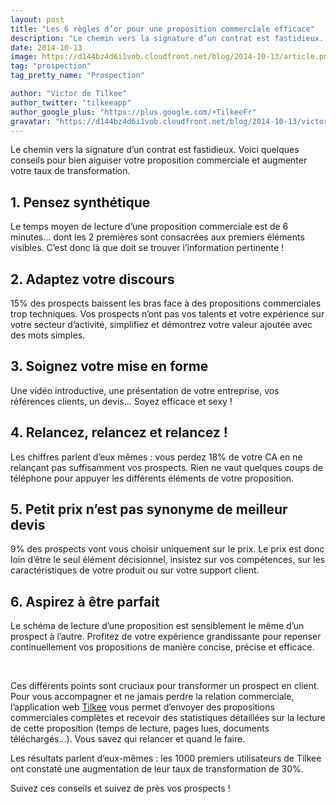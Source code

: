 ```yaml
---
layout: post
title: "Les 6 règles d’or pour une proposition commerciale efficace"
description: "Le chemin vers la signature d’un contrat est fastidieux. Voici quelques conseils pour augmenter votre taux de transformation."
date: 2014-10-13
image: https://d144bz4d6i1vob.cloudfront.net/blog/2014-10-13/article.png
tag: "prospection"
tag_pretty_name: "Prospection"

author: "Victor de Tilkee"
author_twitter: "tilkeeapp"
author_google_plus: "https://plus.google.com/+TilkeeFr"
gravatar: "https://d144bz4d6i1vob.cloudfront.net/blog/2014-10-13/victor_tilkee.png"
---
```


Le chemin vers la signature d’un contrat est fastidieux. Voici quelques conseils pour bien aiguiser votre proposition commerciale et augmenter votre taux de transformation.

## 1. Pensez synthétique
Le temps moyen de lecture d’une proposition commerciale est de 6 minutes... dont les 2 premières sont consacrées aux premiers éléments visibles. C’est donc là que doit se trouver l’information pertinente !

## 2. Adaptez votre discours
15% des prospects baissent les bras face à des propositions commerciales trop techniques.
Vos prospects n’ont pas vos talents et votre expérience sur votre secteur d’activité, simplifiez et démontrez votre valeur ajoutée avec des mots simples.

## 3. Soignez votre mise en forme
Une vidéo introductive, une présentation de votre entreprise, vos références clients, un devis... Soyez efficace et sexy !

## 4. Relancez, relancez et relancez !
Les chiffres parlent d’eux mêmes : vous perdez 18% de votre CA en ne relançant pas suffisamment vos prospects. Rien ne vaut quelques coups de téléphone pour appuyer les différents éléments de votre proposition.

## 5. Petit prix n’est pas synonyme de meilleur devis
9% des prospects vont vous choisir uniquement sur le prix. Le prix est donc loin d’être le seul élément décisionnel, insistez sur vos compétences, sur les caractéristiques de votre produit ou sur votre support client.

## 6. Aspirez à être parfait
Le schéma de lecture d’une proposition est sensiblement le même d’un prospect à l’autre. Profitez de votre expérience grandissante pour repenser continuellement vos propositions de manière concise, précise et efficace.

<br/>

Ces différents points sont cruciaux pour transformer un prospect en client.
Pour vous accompagner et ne jamais perdre la relation commerciale, l’application web <a href="http://www.tilkee.fr/" target="_blank">Tilkee</a> vous permet d’envoyer des propositions commerciales complètes et recevoir des statistiques détaillées sur la lecture de cette proposition (temps de lecture, pages lues, documents téléchargés…). Vous savez qui relancer et quand le faire.

Les résultats parlent d’eux-mêmes : les 1000 premiers utilisateurs de Tilkee ont constaté une augmentation de leur taux de transformation de 30%.

Suivez ces conseils et suivez de près vos prospects !

